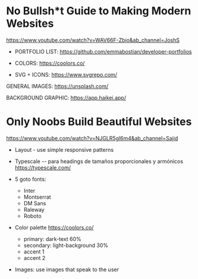 

# No Bullsh*t Guide to Making Modern Websites
https://www.youtube.com/watch?v=WAV66F-Zbio&ab_channel=JoshS


- PORTFOLIO LIST:
https://github.com/emmabostian/developer-portfolios

- COLORS:
https://coolors.co/

- SVG + ICONS:
https://www.svgrepo.com/

GENERAL IMAGES:
https://unsplash.com/

BACKGROUND GRAPHIC:
https://app.haikei.app/


# Only Noobs Build Beautiful Websites
https://www.youtube.com/watch?v=NJGLR5gl6m4&ab_channel=Sajid

- Layout - use simple responsive patterns

- Typescale -- para headings de tamaños proporcionales y armónicos
https://typescale.com/

- 5 goto fonts:
	- Inter
	- Montserrat
	- DM Sans
	- Raleway
	- Roboto

- Color palette
https://coolors.co/
	- primary: dark-text 60%
	- secondary: light-background 30%
	- accent 1
	- accent 2 

- Images: use images that speak to the user

